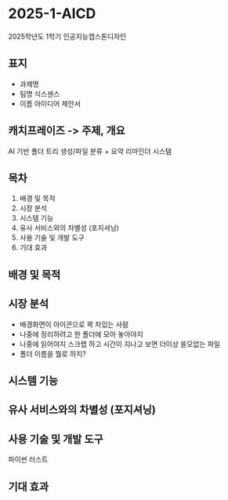 # 2025-1-AICD
2025학년도 1학기 인공지능캡스톤디자인

## 표지
- 과제명
- 팀명 식스센스
- 이름 
아이디어 제안서

## 캐치프레이즈 -> 주제, 개요
AI 기반 폴더 트리 생성/파일 분류 + 요약 리마인더 시스템


## 목차
1. 배경 및 목적
2. 시장 분석
3. 시스템 기능
4. 유사 서비스와의 차별성 (포지셔닝)
5. 사용 기술 및 개발 도구
6. 기대 효과

## 배경 및 목적

## 시장 분석
- 배경화면이 아이콘으로 꽉 차있는 사람
- 나중에 정리하려고 한 폴더에 모아 놓아야지
- 나중에 읽어야지 스크랩 하고 시간이 지나고 보면 더이상 쓸모없는 파일
- 폴더 이름을 뭘로 하지?

## 시스템 기능

## 유사 서비스와의 차별성 (포지셔닝)

## 사용 기술 및 개발 도구
파이썬 러스트

## 기대 효과
